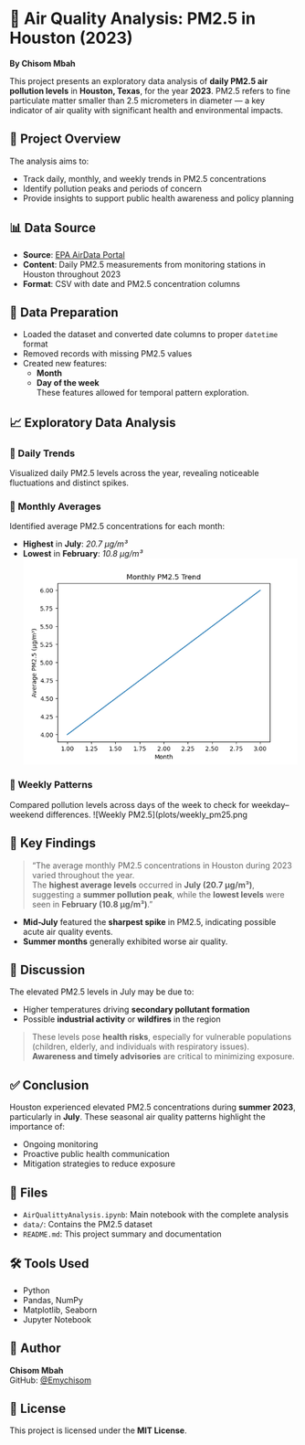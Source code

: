 # 🌆 Air Quality Analysis: PM2.5 in Houston (2023)

**By Chisom Mbah**

This project presents an exploratory data analysis of **daily PM2.5 air pollution levels** in **Houston, Texas**, for the year **2023**. PM2.5 refers to fine particulate matter smaller than 2.5 micrometers in diameter — a key indicator of air quality with significant health and environmental impacts.


## 📌 Project Overview

The analysis aims to:

- Track daily, monthly, and weekly trends in PM2.5 concentrations  
- Identify pollution peaks and periods of concern  
- Provide insights to support public health awareness and policy planning  


## 📊 Data Source

- **Source**: [EPA AirData Portal](https://www.epa.gov/outdoor-air-quality-data)  
- **Content**: Daily PM2.5 measurements from monitoring stations in Houston throughout 2023  
- **Format**: CSV with date and PM2.5 concentration columns


## 🧹 Data Preparation

- Loaded the dataset and converted date columns to proper `datetime` format  
- Removed records with missing PM2.5 values  
- Created new features:
  - **Month**
  - **Day of the week**  
  These features allowed for temporal pattern exploration.


## 📈 Exploratory Data Analysis

### 🔹 Daily Trends
Visualized daily PM2.5 levels across the year, revealing noticeable fluctuations and distinct spikes.

### 🔹 Monthly Averages
Identified average PM2.5 concentrations for each month:
- **Highest** in **July**: *20.7 µg/m³*
- **Lowest** in **February**: *10.8 µg/m³*
![Monthly PM2.5 Trend](plots/monthly_pm25_trend.png)

### 🔹 Weekly Patterns
Compared pollution levels across days of the week to check for weekday–weekend differences.
![Weekly PM2.5](plots/weekly_pm25.png


## 📌 Key Findings

> “The average monthly PM2.5 concentrations in Houston during 2023 varied throughout the year.  
> The **highest average levels** occurred in **July (20.7 µg/m³)**, suggesting a **summer pollution peak**, while the **lowest levels** were seen in **February (10.8 µg/m³)**.”

- **Mid-July** featured the **sharpest spike** in PM2.5, indicating possible acute air quality events.
- **Summer months** generally exhibited worse air quality.


## 🧠 Discussion

The elevated PM2.5 levels in July may be due to:
- Higher temperatures driving **secondary pollutant formation**
- Possible **industrial activity** or **wildfires** in the region

> These levels pose **health risks**, especially for vulnerable populations (children, elderly, and individuals with respiratory issues).  
> **Awareness and timely advisories** are critical to minimizing exposure.


## ✅ Conclusion

Houston experienced elevated PM2.5 concentrations during **summer 2023**, particularly in **July**. These seasonal air quality patterns highlight the importance of:

- Ongoing monitoring  
- Proactive public health communication  
- Mitigation strategies to reduce exposure


## 📁 Files

- `AirQualittyAnalysis.ipynb`: Main notebook with the complete analysis
- `data/`: Contains the PM2.5 dataset
- `README.md`: This project summary and documentation


## 🛠️ Tools Used

- Python  
- Pandas, NumPy  
- Matplotlib, Seaborn  
- Jupyter Notebook

## 👤 Author

**Chisom Mbah**  
GitHub: [@Emychisom](https://github.com/Emychisom)


## 📜 License

This project is licensed under the **MIT License**.

